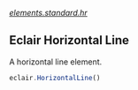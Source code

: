 [_elements.standard.hr_](https://github.com/SamGarlick/Eclair/tree/main/src/elements/standard/hr.js)
## Eclair Horizontal Line
A horizontal line element.
```javascript
eclair.HorizontalLine()
```
